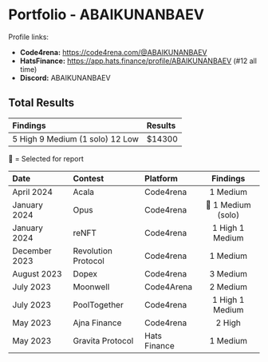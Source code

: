 
# Portfolio - ABAIKUNANBAEV

Profile links:

- **Code4rena:** https://code4rena.com/@ABAIKUNANBAEV
- **HatsFinance:** https://app.hats.finance/profile/ABAIKUNANBAEV (#12 all time)
- **Discord:** ABAIKUNANBAEV


## Total Results


| Findings             | Results    | 
|:-------------------|:-------------|
| 5 High 9 Medium (1 solo) 12 Low  | $14300 |

🥇 = Selected for report

| Date             | Contest                                                                       | Platform                                                                                 | Findings | 
|:-------------------|:------------------------------------------------------------------------------|:--------------------------------------------------------------------------------------------|:-------:|
|April 2024  | Acala | Code4rena | 1 Medium  | 
|January 2024  | Opus | Code4rena | 🥇 1 Medium (solo) | 
|January 2024  | reNFT | Code4rena | 1 High 1 Medium | 
|December 2023  | Revolution Protocol | Code4rena | 1 Medium | 
|August  2023  | Dopex | Code4rena | 3 Medium  | 
|July 2023  |  Moonwell  | Code4Arena | 2 Medium | 
|July 2023 | PoolTogether  | Code4rena | 1 High 1 Medium  |
|May 2023  | Ajna Finance    | Code4rena | 2 High  |
|May 2023  | Gravita Protocol | Hats Finance | 1 Medium  |

